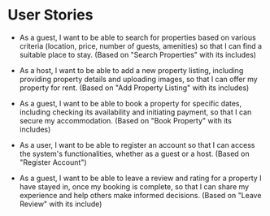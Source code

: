 # User Stories

* As a guest, I want to be able to search for properties based on various criteria (location, price, number of guests, amenities) so that I can find a suitable place to stay. (Based on "Search Properties" with its includes)

* As a host, I want to be able to add a new property listing, including providing property details and uploading images, so that I can offer my property for rent. (Based on "Add Property Listing" with its includes)

* As a guest, I want to be able to book a property for specific dates, including checking its availability and initiating payment, so that I can secure my accommodation. (Based on "Book Property" with its includes)

* As a user, I want to be able to register an account so that I can access the system's functionalities, whether as a guest or a host. (Based on "Register Account")

* As a guest, I want to be able to leave a review and rating for a property I have stayed in, once my booking is complete, so that I can share my experience and help others make informed decisions. (Based on "Leave Review" with its include)
